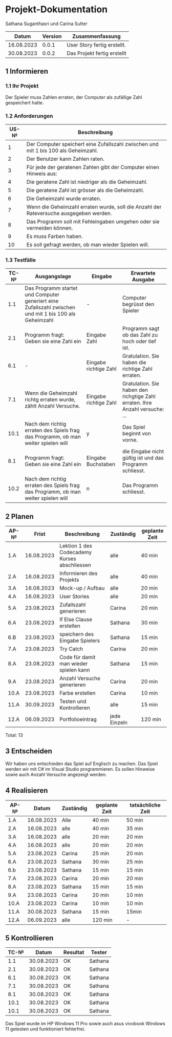 # Projekt-Dokumentation



Sathana Suganthasri und Carina Sutter

| Datum | Version | Zusammenfassung                                              |
| ----- | ------- | ------------------------------------------------------------ |
| 16.08.2023 | 0.0.1   | User Story fertig erstellt. |
| 30.08.2023 | 0.0.2    | Das Projekt fertig erstellt |

## 1 Informieren

### 1.1 Ihr Projekt

Der Spieler muss Zahlen erraten, der Computer als zufällige Zahl gespeichert hatte. 


### 1.2 Anforderungen

| US-№ | Beschreibung                       |
| ---- | ---------------------------------- |
| 1    | Der Computer speichert eine Zufallszahl zwischen und mit 1 bis 100 als Geheimzahl.|
| 2  | Der Benutzer kann Zahlen raten.|
| 3  | Für jede der geratenen Zahlen gibt der Computer einen Hinweis aus: |
| 4  | Die geratene Zahl ist niedriger als die Geheimzahl. |
| 5  | Die geratene Zahl ist grösser als die Geheimzahl.|
| 6  | Die Geheimzahl wurde erraten.|
| 7  | Wenn die Geheimzahl erraten wurde, soll die Anzahl der Rateversuche ausgegeben werden.|
| 8  | Das Programm soll mit Fehleingaben umgehen oder sie vermeiden können.|
| 9  | Es muss Farben haben.|
| 10 | Es soll gefragt werden, ob man wieder Spielen will. |

### 1.3 Testfälle

| TC-№ | Ausgangslage | Eingabe | Erwartete Ausgabe |
| ---- | ------------ | ------- | ----------------- |
| 1.1  | Das Programm startet und Computer generiert eine Zufallszahl zwischen und mit 1 bis 100 als Geheimzahl | - | Computer begrüsst den Spieler |
| 2.1  | Programm fragt: Geben sie eine Zahl ein | Eingabe Zahl | Programm sagt ob das Zahl zu hoch oder tief ist. |
| 6.1  | - | Eingabe richtige Zahl | Gratulation. Sie haben die richtige Zahl erraten. |
| 7.1  | Wenn die Geheimzahl richtg erraten wurde, zählt Anzahl Versuche. | Eingabe richtige Zahl |  Gratulation. Sie haben den richgtige Zahl erraten. Ihre Anzahl versuche: ... |
| 10.1 | Nach dem richtig erraten des Spiels frag das Programm, ob man weiter spielen will | y | Das Spiel beginnt von vorne. |
| 8.1  | Programm fragt: Geben sie eine Zahl ein| Eingabe Buchstaben  | die Eingabe nicht gültig ist und das Programm schliesst.|
| 10.2 | Nach dem richtig erraten des Spiels frag das Programm, ob man weiter spielen will | n | Das Programm schliesst. |

## 2 Planen

| AP-№ | Frist | Beschreibung | Zuständig | geplante Zeit | 
| ---- | ----- | --------- | ------------ | -------------- |
| 1.A  | 16.08.2023 |Lektion 1 des Codecademy Kurses abschliessen| alle | 40 min |
| 2.A  | 16.08.2023 |Informieren des Projekts | alle | 40 min |
| 3.A | 16.08.2023 | Mock-up / Aufbau | alle|  20 min |
| 4.A  | 16.08.2023 | User Stories | alle |  20 min |
| 5.A  | 23.08.2023 | Zufallszahl generieren| Carina |  20 min |
| 6.A  | 23.08.2023 | If Else Clause erstellen| Sathana | 30 min |
| 6.B  | 23.08.2023 | speichern des Eingabe Spielers| Sathana | 15 min |
| 7.A  | 23.08.2023 | Try Catch | Carina | 20 min |
| 8.A  | 23.08.2023 | Code für damit man wieder spielen kann| Sathana | 15 min |
| 9.A  | 23.08.2023 | Anzahl Versuche generieren| Carina | 20 min |
| 10.A  | 23.08.2023 | Farbe erstellen| Carina |   10 min |
| 11.A  | 30.09.2023 | Testen und Kontrollieren| alle |  15 min |
| 12.A  | 06.09.2023 | Portfolioeintrag | jede Einzeln |  120 min |


Total: 13


## 3 Entscheiden
Wir haben uns entschieden das Spiel auf Englisch zu machen. Das Spiel werden wir mit C# im Visual Studio programmieren. Es sollen Hinweise sowie auch Anzahl Versuche angezeigt werden. 

## 4 Realisieren

| AP-№ | Datum | Zuständig | geplante Zeit | tatsächliche Zeit |
| ---- | ----- | --------- | ------------- | ----------------- |
| 1.A  | 16.08.2023 | Alle | 40 min | 50 min|
| 2.A  | 16.08.2023 | alle | 40 min | 35 min |
| 3.A  | 16.08.2023 | alle | 20 min | 20 min |
| 4.A  | 16.08.2023 | alle | 20 min | 20 min |
| 5.A  | 23.08.2023 | Carina | 25 min | 20 min |
| 6.A  | 23.08.2023 | Sathana | 30 min | 25 min |
| 6.b  | 23.08.2023 | Sathana | 15 min | 15 min |
| 7.A  | 23.08.2023 | Carina | 20 min | 20 min |
| 8.A  | 23.08.2023 | Sathana | 15 min | 15 min |
| 9.A  | 23.08.2023 | Carina | 20 min | 10 min |
| 10.A  | 23.08.2023 | Carina | 10 min | 10 min |
| 11.A  | 30.08.2023 | Sathana | 15 min | 15min |
| 12.A  | 06.09.2023 | alle | 120 min | - |


## 5 Kontrollieren


| TC-№ | Datum | Resultat | Tester |
| ---- | ----- | -------- | ------ |
| 1.1  | 30.08.2023 | OK | Sathana |
| 2.1  | 30.08.2023 | OK | Sathana |
| 6.1  | 30.08.2023 | OK | Sathana |
| 7.1  | 30.08.2023 | OK | Sathana |
| 8.1  | 30.08.2023 | OK | Sathana |
| 10.1  | 30.08.2023 | OK | Sathana |
| 10.1  | 30.08.2023 | OK | Sathana |


Das Spiel wurde im HP Windows 11 Pro sowie auch asus vivobook Windows 11 getesten und funktioniert fehlerfrei. 

